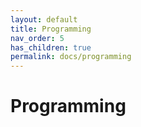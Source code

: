 ```yaml
---
layout: default
title: Programming
nav_order: 5
has_children: true
permalink: docs/programming
---
```


# Programming

